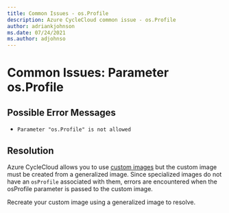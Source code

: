 ```yaml
---
title: Common Issues - os.Profile
description: Azure CycleCloud common issue - os.Profile
author: adriankjohnson
ms.date: 07/24/2021
ms.author: adjohnso
---
```

# Common Issues: Parameter os.Profile

## Possible Error Messages

- `Parameter "os.Profile" is not allowed`

## Resolution

Azure CycleCloud allows you to use [custom images](~/how-to/create-custom-image.md) but the custom image must be created from a generalized image. Since specialized images do not have an `osProfile` associated with them, errors are encountered when the osProfile parameter is passed to the custom image.

Recreate your custom image using a generalized image to resolve.
